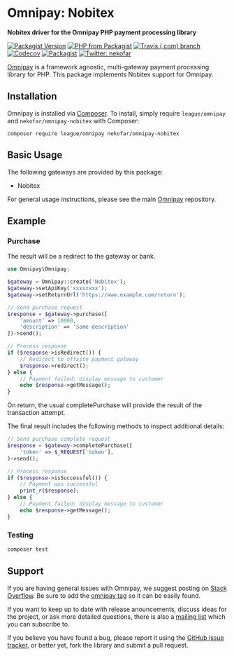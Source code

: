 # Omnipay: Nobitex

**Nobitex driver for the Omnipay PHP payment processing library**

[![Packagist Version](https://img.shields.io/packagist/v/nekofar/omnipay-nobitex.svg)][1]
[![PHP from Packagist](https://img.shields.io/packagist/php-v/nekofar/omnipay-nobitex.svg)][1]
[![Travis (.com) branch](https://img.shields.io/travis/com/nekofar/omnipay-nobitex/master.svg)][3]
[![Codecov](https://img.shields.io/codecov/c/gh/nekofar/omnipay-nobitex.svg)][4]
[![Packagist](https://img.shields.io/packagist/l/nekofar/omnipay-nobitex.svg)][2]
[![Twitter: nekofar](https://img.shields.io/twitter/follow/nekofar.svg?style=flat)][7]

[Omnipay](https://github.com/thephpleague/omnipay) is a framework agnostic, multi-gateway payment
processing library for PHP. This package implements Nobitex support for Omnipay.

## Installation

Omnipay is installed via [Composer](http://getcomposer.org/). To install, simply require 
`league/omnipay` and `nekofar/omnipay-nobitex` with Composer:

```
composer require league/omnipay nekofar/omnipay-nobitex
```

## Basic Usage

The following gateways are provided by this package:

* Nobitex

For general usage instructions, please see the main [Omnipay](https://github.com/omnipay/omnipay)
repository.

## Example

### Purchase

The result will be a redirect to the gateway or bank.

```php
use Omnipay\Omnipay;

$gateway = Omnipay::create('Nobitex');
$gateway->setApiKey('xxxxxxxx');
$gateway->setReturnUrl('https://www.example.com/return');

// Send purchase request
$response = $gateway->purchase([
    'amount' => 10000,
    'description' => 'Some description'
])->send();

// Process response
if ($response->isRedirect()) {
    // Redirect to offsite payment gateway
    $response->redirect();
} else {
    // Payment failed: display message to customer
    echo $response->getMessage();
}
```

On return, the usual completePurchase will provide the result of the transaction attempt.

The final result includes the following methods to inspect additional details:

```php
// Send purchase complete request
$response = $gateway->completePurchase([
    'token' => $_REQUEST['token'], 
)->send();

// Process response
if ($response->isSuccessful()) {
    // Payment was successful
    print_r($response);
} else {
    // Payment failed: display message to customer
    echo $response->getMessage();
}
```

### Testing

```sh
composer test
```

## Support

If you are having general issues with Omnipay, we suggest posting on
[Stack Overflow](http://stackoverflow.com/). Be sure to add the
[omnipay tag](http://stackoverflow.com/questions/tagged/omnipay) so it can be easily found.

If you want to keep up to date with release anouncements, discuss ideas for the project,
or ask more detailed questions, there is also a [mailing list](https://groups.google.com/forum/#!forum/omnipay) which
you can subscribe to.

If you believe you have found a bug, please report it using the [GitHub issue tracker](https://github.com/nekofar/omnipay-nobitex/issues),
or better yet, fork the library and submit a pull request.

[1]: https://packagist.org/packages/nekofar/omnipay-nobitex
[2]: https://github.com/nekofar/omnipay-nobitex/blob/master/LICENSE
[3]: https://travis-ci.com/nekofar/omnipay-nobitex
[4]: https://codecov.io/gh/nekofar/omnipay-nobitex
[5]: https://packagist.org/providers/php-http/client-implementation
[6]: https://nobitex.market
[7]: https://twitter.com/nekofar
